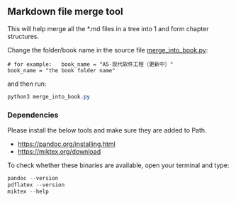 ## Markdown file merge tool

This will help merge all the *.md files in a tree into 1 and form chapter structures.

Change the folder/book name in the source file [merge_into_book.py](merge_into_book.py):

```python3
# for example:   book_name = "A5-现代软件工程（更新中）"
book_name = "the book folder name"
```

and then run:

```powershell
python3 merge_into_book.py
```

### Dependencies

Please install the below tools and make sure they are added to Path.

- https://pandoc.org/installing.html
- https://miktex.org/download

To check whether these binaries are available, open your terminal and type:

```powershell
pandoc --version
pdflatex --version
miktex --help
```